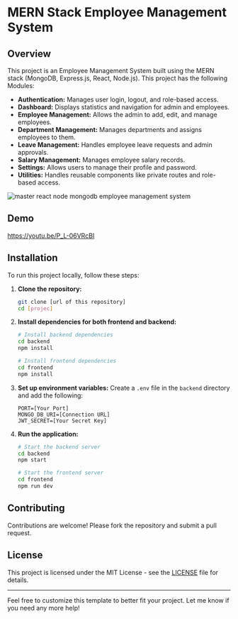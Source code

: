 # MERN Stack Employee Management System
## Overview
This project is an Employee Management System built using the MERN stack (MongoDB, Express.js, React, Node.js). This project has the following Modules:
   - **Authentication:** Manages user login, logout, and role-based access.
   - **Dashboard:** Displays statistics and navigation for admin and employees.
   - **Employee Management:** Allows the admin to add, edit, and manage employees.
   - **Department Management:** Manages departments and assigns employees to them.
   - **Leave Management:** Handles employee leave requests and admin approvals.
   - **Salary Management:** Manages employee salary records.
   - **Settings:** Allows users to manage their profile and password.
   - **Utilities:** Handles reusable components like private routes and role-based access.

![master react node mongodb employee management system](https://github.com/user-attachments/assets/58fc698b-c9d0-457d-a33a-a670a0fe7bdf)


## Demo
https://youtu.be/P_L-06VRcBI

## Installation
To run this project locally, follow these steps:

1. **Clone the repository:**
   ```bash
   git clone [url of this repository]
   cd [projec]
   ```

2. **Install dependencies for both frontend and backend:**
   ```bash
   # Install backend dependencies
   cd backend
   npm install

   # Install frontend dependencies
   cd frontend
   npm install
   ```

3. **Set up environment variables:**
   Create a `.env` file in the `backend` directory and add the following:
   ```env
   PORT=[Your Port]
   MONGO_DB_URI=[Connection URL]
   JWT_SECRET=[Your Secret Key]
   ```

4. **Run the application:**
   ```bash
   # Start the backend server
   cd backend
   npm start

   # Start the frontend server
   cd frontend
   npm run dev
   ```

## Contributing
Contributions are welcome! Please fork the repository and submit a pull request.

## License
This project is licensed under the MIT License - see the [LICENSE](LICENSE) file for details.

---

Feel free to customize this template to better fit your project. Let me know if you need any more help!

